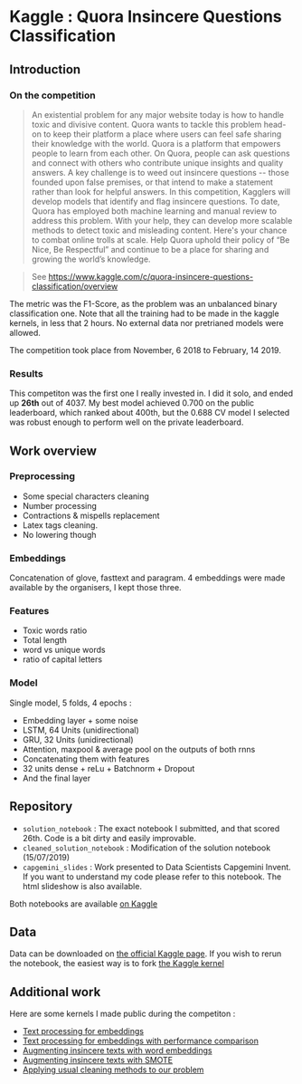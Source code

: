 # Kaggle : Quora Insincere Questions Classification

## Introduction

### On the competition 

> An existential problem for any major website today is how to handle toxic and divisive content. Quora wants to tackle this problem head-on to keep their platform a place where users can feel safe sharing their knowledge with the world.
Quora is a platform that empowers people to learn from each other. On Quora, people can ask questions and connect with others who contribute unique insights and quality answers. A key challenge is to weed out insincere questions -- those founded upon false premises, or that intend to make a statement rather than look for helpful answers.
In this competition, Kagglers will develop models that identify and flag insincere questions. To date, Quora has employed both machine learning and manual review to address this problem. With your help, they can develop more scalable methods to detect toxic and misleading content.
Here's your chance to combat online trolls at scale. Help Quora uphold their policy of “Be Nice, Be Respectful” and continue to be a place for sharing and growing the world’s knowledge.

> See https://www.kaggle.com/c/quora-insincere-questions-classification/overview

The metric was the F1-Score, as the problem was an unbalanced binary classification one. Note that all the training had to be made in the kaggle kernels, in less that 2 hours. No external data nor pretrianed models were allowed.

The competition took place from  November, 6 2018 to February, 14 2019.
### Results

This competiton was the first one I really invested in. I did it solo, and ended up **26th** out of 4037.
My best model achieved 0.700 on the public leaderboard, which ranked about 400th, but the 0.688 CV model I selected was robust enough to perform well on the private leaderboard.

## Work overview

### Preprocessing

- Some special characters cleaning
- Number processing
- Contractions & mispells replacement 
- Latex tags cleaning.
- No lowering though

### Embeddings 

Concatenation of glove, fasttext and paragram.
4 embeddings were made available by the organisers, I kept those three.

### Features

- Toxic words ratio
- Total length
- word vs unique words
- ratio of capital letters

### Model

Single model, 5 folds, 4 epochs :
- Embedding layer + some noise
- LSTM, 64 Units (unidirectional)
- GRU, 32 Units (unidirectional)
- Attention, maxpool & average pool on the outputs of both rnns
- Concatenating them with features
- 32 units dense + reLu + Batchnorm + Dropout
- And the final layer

## Repository 

- `solution_notebook` : The exact notebook I submitted, and that scored 26th. Code is a bit dirty and easily improvable.
- `cleaned_solution_notebook` : Modification of the solution notebook (15/07/2019)
- `capgemini_slides` : Work presented to Data Scientists Capgemini Invent. If you want to understand my code please refer to this notebook. The html slideshow is also available.

Both notebooks are available [on Kaggle](https://www.kaggle.com/theoviel/quora-final-submission)
## Data

Data can be downloaded on [the official Kaggle page](https://www.kaggle.com/c/quora-insincere-questions-classification/data).
If you wish to rerun the notebook, the easiest way is to fork [the Kaggle kernel](https://www.kaggle.com/theoviel/quora-final-submission)

## Additional work

Here are some kernels I made public during the competiton :

- [Text processing for embeddings](https://www.kaggle.com/theoviel/improve-your-score-with-some-text-preprocessing)
- [Text processing for embeddings with performance comparison](https://www.kaggle.com/theoviel/improve-your-score-with-text-preprocessing-v2)
- [Augmenting insincere texts with word embeddings](https://www.kaggle.com/theoviel/using-word-embeddings-for-data-augmentation)
- [Augmenting insincere texts with SMOTE](https://www.kaggle.com/theoviel/dealing-with-class-imbalance-with-smote)
- [Applying usual cleaning methods to our problem](https://www.kaggle.com/theoviel/should-you-clean-your-data)

